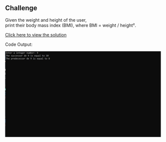 ## Challenge

Given the weight and height of the user,<br> print their body mass index (BMI), where BMI = weight / height².

[Click here to view the solution](https://github.com/davi-p-oliveira-11/CCodeChallengeLab/blob/main/Challenges/SimpleBMI/solution.c)

Code Output:

![Output](https://github.com/davi-p-oliveira-11/CCodeChallengeLab/blob/main/Challenges/Predecessor-Successor/screenshot.JPG)

